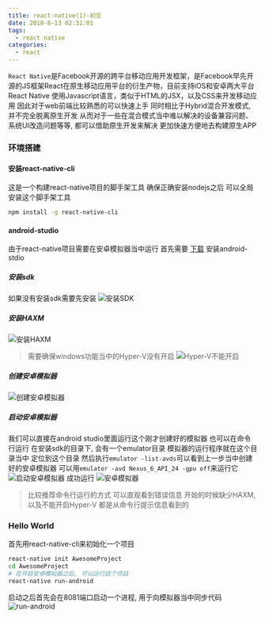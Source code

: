 ```yaml
---
title: react-native(1)-初见
date: 2018-8-13 02:31:01
tags: 
  - react native
categories: 
  - react
---
```

`React Native`是Facebook开源的跨平台移动应用开发框架，是Facebook早先开源的JS框架React在原生移动应用平台的衍生产物，目前支持iOS和安卓两大平台
React Native 使用Javascript语言，类似于HTML的JSX，以及CSS来开发移动应用
因此对于web前端比较熟悉的可以快速上手
同时相比于Hybrid混合开发模式, 并不完全脱离原生开发
从而对于一些在混合模式当中难以解决的设备兼容问题、系统UI改造问题等等, 都可以借助原生开发来解决
更加快速方便地去构建原生APP

<!-- more -->
### 环境搭建
#### 安装react-native-cli
这是一个构建react-native项目的脚手架工具
确保正确安装nodejs之后
可以全局安装这个脚手架工具
```bash
npm install -g react-native-cli
```
#### android-studio
由于react-native项目需要在安卓模拟器当中运行
首先需要 [下载](http://www.android-studio.org/) 安装android-stdio

##### 安装sdk
如果没有安装sdk需要先安装
![安装SDK](/images/react/android_sdk.png)
##### 安装HAXM
![安装HAXM](/images/react/HAXM_install.png)
> 需要确保windows功能当中的Hyper-V没有开启
![Hyper-V不能开启](/images/react/Hyper-V不能开启.png)

##### 创建安卓模拟器
![创建安卓模拟器](/images/react/Android_Virtual_Device.png)

##### 启动安卓模拟器
我们可以直接在android studio里面运行这个刚才创建好的模拟器
也可以在命令行运行
在安装sdk的目录下, 会有一个emulator目录
模拟器的运行程序就在这个目录当中
定位到这个目录
然后执行`emulator -list-avds`可以看到上一步当中创建好的安卓模拟器
可以用`emulator -avd Nexus_6_API_24 -gpu off`来运行它
![启动安卓模拟器](/images/react/启动安卓模拟器.png)
成功运行
![安卓模拟器](/images/react/安卓模拟器.png)
> 比较推荐命令行运行的方式
可以直观看到错误信息
开始的时候缺少HAXM, 以及不能开启Hyper-V 都是从命令行提示信息看到的

### Hello World
首先用react-native-cli来初始化一个项目
```bash
react-native init AwesomeProject
cd AwesomeProject
# 在开启安卓模拟器之后, 可以运行这个项目
react-native run-android
```
启动之后首先会在8081端口启动一个进程, 用于向模拟器当中同步代码
![run-android](/images/react/run-android.png)